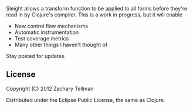 Sleight allows a transform function to be applied to all forms before they're read in by Clojure's compiler.  This is a work in progress, but it will enable

* New control flow mechanisms
* Automatic instrumentation
* Test coverage metrics
* Many other things I haven't thought of

Stay posted for updates.

## License

Copyright (C) 2012 Zachary Tellman

Distributed under the Eclipse Public License, the same as Clojure.

